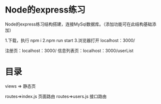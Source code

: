 
# Node的express练习

Node的express练习结构搭建，连接MySql数据库。（添加功能可在此结构基础添加）

1.下载，执行 npm i
2.npm run start
3.浏览器打开 localhost：3000/

注册页：localhost：3000/
信息列表页：localhost：3000/userList


# 目录
views => 静态页

routes=>index.js 页面路由
routes=>users.js 接口路由
